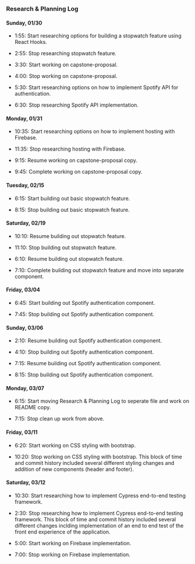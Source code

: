 ### Research & Planning Log

#### Sunday, 01/30

- 1:55: Start researching options for building a stopwatch feature using React Hooks.

- 2:55: Stop researching stopwatch feature.

* 3:30: Start working on capstone-proposal.

* 4:00: Stop working on capstone-proposal.

* 5:30: Start researching options on how to implement Spotify API for authentication.

* 6:30: Stop researching Spotify API implementation.

#### Monday, 01/31

- 10:35: Start researching options on how to implement hosting with Firebase.

- 11:35: Stop researching hosting with Firebase.

- 9:15: Resume working on capstone-proposal copy.

* 9:45: Complete working on capstone-proposal copy.

#### Tuesday, 02/15

- 6:15: Start building out basic stopwatch feature.

- 8:15: Stop building out basic stopwatch feature.

#### Saturday, 02/19

- 10:10: Resume building out stopwatch feature.

* 11:10: Stop building out stopwatch feature.

* 6:10: Resume building out stopwatch feature.

* 7:10: Complete building out stopwatch feature and move into separate component.

#### Friday, 03/04

- 6:45: Start building out Spotify authentication component.

* 7:45: Stop building out Spotify authentication component.

#### Sunday, 03/06

- 2:10: Resume building out Spotify authentication component.

* 4:10: Stop building out Spotify authentication component.

* 7:15: Resume building out Spotify authentication component.

* 8:15: Stop building out Spotify authentication component.

#### Monday, 03/07

- 6:15: Start moving Research & Planning Log to seperate file and work on README copy.

* 7:15: Stop clean up work from above.

#### Friday, 03/11

- 6:20: Start working on CSS styling with bootstrap.

* 10:20: Stop working on CSS styling with bootstrap. This block of time and commit history included several different styling changes and addition of new components (header and footer).

#### Saturday, 03/12

- 10:30: Start researching how to implement Cypress end-to-end testing framework.

- 2:30: Stop researching how to implement Cypress end-to-end testing framework. This block of time and commit history included several different changes inclding implementation of an end to end test of the front end experience of the application.

* 5:00: Start working on Firebase implementation.

* 7:00: Stop working on Firebase implementation.
